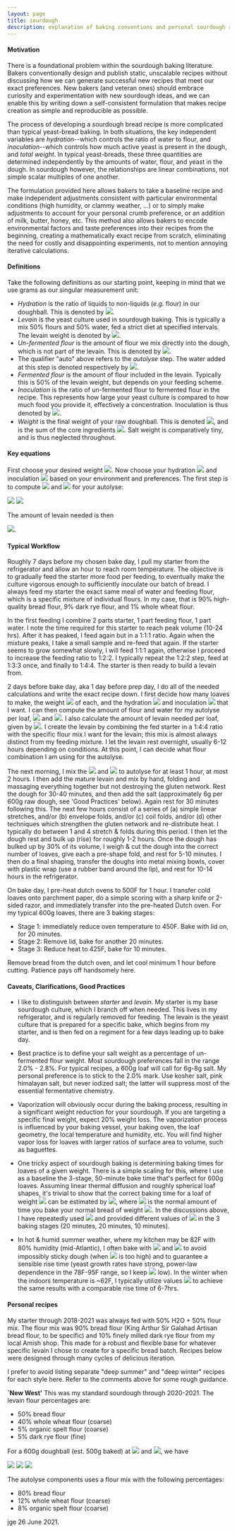```yaml
---
layout: page
title: sourdough
description: explanation of baking conventions and personal sourdough recipes
---
```


#### Motivation
There is a foundational problem within the sourdough baking literature.  Bakers conventionally design and publish static, unscalable recipes without discussing how we can generate successful new recipes that meet our exact preferences. New bakers (and veteran ones) should embrace curiosity and experimentation with new sourdough ideas, and we can enable this by writing down a self-consistent formulation that makes recipe creation as simple and reproducible as possible.

The process of developing a sourdough bread recipe is more complicated than typical yeast-bread baking. In both situations, the key independent variables are *hydration*--which controls the ratio of water to flour, and *inoculation*--which controls how much active yeast is present in the dough, and *total weight*. In typical yeast-breads, these three quantities are determined independently by the amounts of water, flour, and yeast in the dough. In sourdough however, the relationships are linear combinations, not simple scalar multiples of one another. 

The formulation provided here allows bakers to take a baseline recipe and make independent adjustments consistent with particular environmental conditions (high humidity, or clammy weather, ...) or to simply make adjustments to account for your personal crumb preference, or an addition of milk, butter, honey, etc. This method also allows bakers to encode environmental factors and taste preferences into their recipes from the beginning, creating a mathematically exact recipe from scratch, eliminating the need for costly and disappointing experiments, not to mention annoying iterative calculations. 



#### Definitions

Take the following definitions as our starting point, keeping in mind that we use grams as our singular measurement unit: 

- *Hydration* is the ratio of liquids to non-liquids (*e.g.* flour) in our doughball. This is denoted by <img src="https://render.githubusercontent.com/render/math?math=H">.
- *Levain* is the yeast culture used in sourdough baking. This is typically a mix 50% flours and 50% water, fed a strict diet at specified intervals. The levain weight is denoted by <img src="https://render.githubusercontent.com/render/math?math=L">.
- *Un-fermented flour* is the amount of flour we mix directly into the dough, which is not part of the levain. This is denoted by <img src="https://render.githubusercontent.com/render/math?math=f_{auto}">. 
- The qualifier "auto" above refers to the *autolyse* step. The water added at this step is denoted respectively by <img src="https://render.githubusercontent.com/render/math?math=h_{auto}">.
- *Fermented flour* is the amount of flour included in the levain. Typically this is 50% of the levain weight, but depends on your feeding scheme.
- *Inoculation* is the ratio of un-fermented flour to fermented flour in the recipe. This represents how large your yeast culture is compared to how much food you provide it, effectively a concentration. Inoculation is thus denoted by <img src="https://render.githubusercontent.com/render/math?math=C">.
 - *Weight* is the final weight of your raw doughball. This is denoted <img src="https://render.githubusercontent.com/render/math?math=W">, and is the sum of the core ingredients <img src="https://render.githubusercontent.com/render/math?math=W=f_{auto}%2Bh_{auto}%2BL">. Salt weight is comparatively tiny, and is thus neglected throughout.

#### Key equations

First choose your desired weight <img src="https://render.githubusercontent.com/render/math?math=W">. Now choose your hydration <img src="https://render.githubusercontent.com/render/math?math=H"> and inoculation <img src="https://render.githubusercontent.com/render/math?math=C"> based on your environment and preferences. The first step is to compute <img src="https://render.githubusercontent.com/render/math?math=f_{auto}"> and <img src="https://render.githubusercontent.com/render/math?math=h_{auto}"> for your autolyse:

<img src="https://render.githubusercontent.com/render/math?math=f_{auto}=W/(1%2BH)(1%2BC)">

<img src="https://render.githubusercontent.com/render/math?math=h_{auto}=f_{auto}[H(1%2BC)-C]">

The amount of levain needed is then

<img src="https://render.githubusercontent.com/render/math?math=L=2C f_{auto}">.



#### Typical Workflow

Roughly 7 days before my chosen bake day, I pull my starter from the refrigerator and allow an hour to reach room temperature. The objective is to gradually feed the starter more food per feeding, to eventually make the culture vigorous enough to sufficiently inoculate our batch of bread. I always feed my starter the exact same meal of water and feeding flour, which is a specific mixture of individual flours. In my case, that is 90% high-quality bread flour, 9% dark rye flour, and 1% whole wheat flour.  

In the first feeding I combine 2 parts starter, 1 part feeding flour, 1 part water. I note the time required for this starter to reach peak volume (10-24 hrs). After it has peaked, I feed again but in a 1:1:1 ratio. Again when the mixture peaks, I take a small sample and re-feed that again. If the starter seems to grow somewhat slowly, I will feed 1:1:1 again, otherwise I proceed to increase the feeding ratio to 1:2:2. I typically repeat the 1:2:2 step, feed at 1:3:3 once, and finally to 1:4:4. The starter is then ready to build a levain from. 

2 days before bake day, aka 1 day before prep day, I do all of the needed calculations and write the exact recipe down. I first decide how many loaves to make, the weight <img src="https://render.githubusercontent.com/render/math?math=W"> of each, and the hydration <img src="https://render.githubusercontent.com/render/math?math=H"> and inoculation <img src="https://render.githubusercontent.com/render/math?math=C"> that I want. I can then compute the amount of flour and water for my autolyse per loaf, <img src="https://render.githubusercontent.com/render/math?math=f_{auto}"> and <img src="https://render.githubusercontent.com/render/math?math=h_{auto}">. I also calculate the amount of levain needed per loaf, given by <img src="https://render.githubusercontent.com/render/math?math=L">. I create the levain by combining the fed starter in a 1:4:4 ratio with the specific flour mix I want for the levain; this mix is almost always distinct from my feeding mixture. I let the levain rest overnight, usually 6-12 hours depending on conditions. At this point, I can decide what flour combination I am using for the autolyse.

The next morning, I mix the <img src="https://render.githubusercontent.com/render/math?math=f_{auto}"> and <img src="https://render.githubusercontent.com/render/math?math=h_{auto}"> to autolyse for at least 1 hour, at most 2 hours. I then add the mature levain and mix by hand, folding and massaging everything together but not destroying the gluten network. Rest the dough for 30-40 minutes, and then add the salt (approximately 6g per 600g raw dough, see 'Good Practices' below). Again rest for 30 minutes following this. The next few hours consist of a series of (a) simple linear stretches, and/or (b) envelope folds, and/or (c) coil folds, and/or (d) other techniques which strengthen the gluten network and re-distribute heat. I typically do between 1 and 4 stretch & folds during this period. I then let the dough rest and bulk up (rise) for roughly 1-2 hours. Once the dough has bulked up by 30% of its volume, I weigh & cut the dough into the correct number of loaves, give each a pre-shape fold, and rest for 5-10 minutes. I then do a final shaping, transfer the doughs into metal mixing bowls, cover with plastic wrap (use a rubber band around the lip), and rest for 10-14 hours in the refrigerator.

On bake day, I pre-heat dutch ovens to 500F for 1 hour. I transfer cold loaves onto parchment paper, do a simple scoring with a sharp knife or 2-sided razor, and immediately transfer into the pre-heated Dutch oven. For my typical 600g loaves, there are 3 baking stages:
 - Stage 1: immediately reduce oven temperature to 450F. Bake with lid on, for 20 minutes.
 - Stage 2: Remove lid, bake for another 20 minutes.
 - Stage 3: Reduce heat to 425F, bake for 10 minutes.

Remove bread from the dutch oven, and let cool minimum 1 hour before cutting. Patience pays off handsomely here.

#### Caveats, Clarifications, Good Practices

- I like to distinguish between *starter* and *levain*. My starter is my base sourdough culture, which I branch off when needed. This lives in my refrigerator, and is regularly removed for feeding. The levain is the yeast culture that is prepared for a specific bake, which begins from my starter, and is then fed on a regiment for a few days leading up to bake day. 

- Best practice is to define your salt weight as a percentage of un-fermented flour weight. Most sourdough preferences fall in the range 2.0% - 2.8%. For typical recipes, a 600g loaf will call for 6g-8g salt. My personal preference is to stick to the 2.0% mark. Use kosher salt, pink himalayan salt, but never iodized salt; the latter will suppress most of the essential fermentative chemistry.

- Vaporization will obviously occur during the baking process, resulting in a significant weight reduction for your sourdough. If you are targeting a specific final weight, expect 20% weight loss. The vaporization process is influenced by your baking vessel, your baking oven, the loaf geometry, the local temperature and humidity, etc. You will find higher vapor loss for loaves with larger ratios of surface area to volume, such as baguettes. 

- One tricky aspect of sourdough baking is determining baking times for loaves of a given weight. There is a simple scaling for this, where I use as a baseline the 3-stage, 50-minute bake time that's perfect for 600g loaves. Assuming linear thermal diffusion and roughly spherical loaf shapes, it's trivial to show that the correct baking time for a loaf of weight <img src="https://render.githubusercontent.com/render/math?math=W_*"> can be estimated by <img src="https://render.githubusercontent.com/render/math?math=t_*=t_{normal}(W_*/W)^{0.33}">, where <img src="https://render.githubusercontent.com/render/math?math=t_{normal}"> is the normal amount of time you bake your normal bread of weight <img src="https://render.githubusercontent.com/render/math?math=W">. In the discussions above, I have repeatedly used <img src="https://render.githubusercontent.com/render/math?math=W=600g"> and provided different values of <img src="https://render.githubusercontent.com/render/math?math=t_{normal}"> in the 3 baking stages (20 minutes, 20 minutes, 10 minutes). 

- In hot & humid summer weather, where my kitchen may be 82F with 80% humidity (mid-Atlantic), I often bake with <img src="https://render.githubusercontent.com/render/math?math=H=0.76"> and <img src="https://render.githubusercontent.com/render/math?math=C=0.10"> to avoid impossibly sticky dough (when <img src="https://render.githubusercontent.com/render/math?math=H"> is too high) and to guarantee a sensible rise time (yeast growth rates have strong, power-law dependence in the 78F-95F range, so I keep <img src="https://render.githubusercontent.com/render/math?math=C"> low). In the winter when the indoors temperature is ~62F, I typically utilize values <img src="https://render.githubusercontent.com/render/math?math=H=0.80, C=0.13"> to achieve the same results with a comparable rise time of 6-7hrs.

#### Personal recipes

My starter through 2018-2021 was always fed with 50\% H2O + 50\% flour mix. The flour mix was 90\% bread flour (King Arthur Sir Galahad Artisan bread flour, to be specific) and 10\% finely milled dark rye flour from my local Amish shop. This made for a robust and flexible base for whatever specific levain I chose to create for a specific bread batch. Recipes below were designed through many cycles of delicious iteration. 

I prefer to avoid listing separate "deep summer" and "deep winter" recipes for each style here. Refer to the comments above for some rough guidance.

**`New West'** 
This was my standard sourdough through 2020-2021. The levain flour percentages are:

* 50\% bread flour
* 40\% whole wheat flour (coarse)
* 5\% organic spelt flour (coarse)
* 5\% dark rye flour (fine)

For a 600g doughball (est. 500g baked) at <img src="https://render.githubusercontent.com/render/math?math=H=0.80"> and <img src="https://render.githubusercontent.com/render/math?math=C=0.11">, we have 

<img src="https://render.githubusercontent.com/render/math?math=f_{auto}=300g">

<img src="https://render.githubusercontent.com/render/math?math=h_{auto}=234g">

<img src="https://render.githubusercontent.com/render/math?math=L=66g">

The autolyse components uses a flour mix with the following percentages: 

* 80\% bread flour
* 12\% whole wheat flour (coarse)
* 8\% organic spelt flour (coarse)



<!--**Whole wheat \& banku**-->


jge 26 June 2021.
